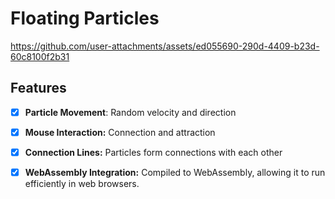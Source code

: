 # Floating Particles

https://github.com/user-attachments/assets/ed055690-290d-4409-b23d-60c8100f2b31

## Features

- [x] **Particle Movement**: Random velocity and direction

- [x] **Mouse Interaction:** Connection and attraction

- [x] **Connection Lines:** Particles form connections with each other

- [x] **WebAssembly Integration:** Compiled to WebAssembly, allowing it to run efficiently in web browsers.




